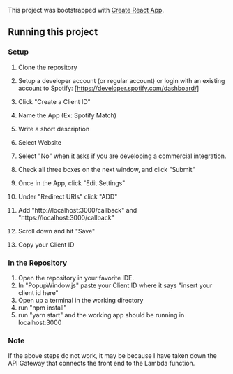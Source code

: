 This project was bootstrapped with [Create React App](https://github.com/facebook/create-react-app).

## Running this project

### Setup
1. Clone the repository
2. Setup a developer account (or regular account) or login with an existing account to Spotify: [https://developer.spotify.com/dashboard/]
3. Click "Create a Client ID"
4. Name the App (Ex: Spotify Match)
5. Write a short description
6. Select Website
7. Select "No" when it asks if you are developing a commercial integration.
8. Check all three boxes on the next window, and click "Submit"

9. Once in the App, click "Edit Settings"
10. Under "Redirect URIs" click "ADD"
11. Add "http://localhost:3000/callback" and "https://localhost:3000/callback"
12. Scroll down and hit "Save"
13. Copy your Client ID

### In the Repository
1. Open the repository in your favorite IDE.
2. In "PopupWindow.js" paste your Client ID where it says "insert your client id here"
3. Open up a terminal in the working directory
4. run "npm install"
5. run "yarn start" and the working app should be running in localhost:3000

### Note
If the above steps do not work, it may be because I have taken down the API Gateway that connects the front end to the Lambda function.

